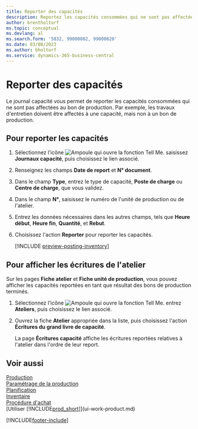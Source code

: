 ```yaml
---
title: Reporter des capacités
description: Reportez les capacités consommées qui ne sont pas affectées u bon de production dans le journal capacité et affichez les capacités reportées sur la page des écritures du grand livre de capacité.
author: brentholtorf
ms.topic: conceptual
ms.devlang: al
ms.search.form: '5832, 99000802, 99000820'
ms.date: 03/08/2023
ms.author: bholtorf
ms.service: dynamics-365-business-central
---
```

# Reporter des capacités

Le journal capacité vous permet de reporter les capacités consommées qui ne sont pas affectées au bon de production. Par exemple, les travaux d'entretien doivent être affectés à une capacité, mais non à un bon de production.  

## Pour reporter les capacités  

1. Sélectionnez l’icône ![Ampoule qui ouvre la fonction Tell Me.](media/ui-search/search_small.png "Dites-moi ce que vous voulez faire") saisissez **Journaux capacité**, puis choisissez le lien associé.  
2. Renseignez les champs **Date de report** et **N° document**.  
3. Dans le champ **Type**, entrez le type de capacité, **Poste de charge** ou **Centre de charge**, que vous validez.  
4. Dans le champ **N°**, saisissez le numéro de l'unité de production ou de l'atelier.  
5. Entrez les données nécessaires dans les autres champs, tels que **Heure début**, **Heure fin**, **Quantité**, et **Rebut**.  
6. Choisissez l'action **Reporter** pour reporter les capacités.  

    [!INCLUDE [preview-posting-inventory](includes/preview-posting-inventory.md)]

## Pour afficher les écritures de l'atelier  

Sur les pages **Fiche atelier** et **Fiche unité de production**, vous pouvez afficher les capacités reportées en tant que résultat des bons de production terminés.    
1. Sélectionnez l’icône ![Ampoule qui ouvre la fonction Tell Me.](media/ui-search/search_small.png "Dites-moi ce que vous voulez faire") entrez **Ateliers**, puis choisissez le lien associé.  
2. Ouvrez la fiche **Atelier** appropriée dans la liste, puis choisissez l'action **Écritures du grand livre de capacité**.  

    La page **Écritures capacité** affiche les écritures reportées relatives à l'atelier dans l'ordre de leur report.   

## Voir aussi  

[Production](production-manage-manufacturing.md)  
[Paramétrage de la production](production-configure-production-processes.md)  
[Planification](production-planning.md)  
[Inventaire](inventory-manage-inventory.md)  
[Procédure d'achat](purchasing-manage-purchasing.md)  
[Utiliser [!INCLUDE[prod_short](includes/prod_short.md)]](ui-work-product.md)


[!INCLUDE[footer-include](includes/footer-banner.md)]